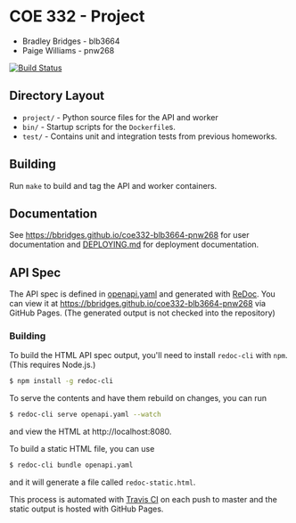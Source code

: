 # COE 332 - Project

- Bradley Bridges - blb3664
- Paige Williams - pnw268

[![Build Status](https://travis-ci.com/bbridges/coe332-blb3664-pnw268.svg?branch=master)](https://travis-ci.com/bbridges/coe332-blb3664-pnw268)

## Directory Layout

- `project/` - Python source files for the API and worker
- `bin/` - Startup scripts for the `Dockerfile`s.
- `test/` - Contains unit and integration tests from previous homeworks.

## Building

Run `make` to build and tag the API and worker containers.

## Documentation

See https://bbridges.github.io/coe332-blb3664-pnw268 for user documentation and
[DEPLOYING.md](./DEPLOYING.md) for deployment documentation.

## API Spec

The API spec is defined in [openapi.yaml](./openapi.yaml) and generated with
[ReDoc](https://github.com/Rebilly/ReDoc). You can view it at
https://bbridges.github.io/coe332-blb3664-pnw268 via GitHub Pages. (The
generated output is not checked into the repository)

### Building

To build the HTML API spec output, you'll need to install `redoc-cli` with
`npm`. (This requires Node.js.)

```sh
$ npm install -g redoc-cli
```

To serve the contents and have them rebuild on changes, you can run

```sh
$ redoc-cli serve openapi.yaml --watch
```

and view the HTML at http://localhost:8080.

To build a static HTML file, you can use

```sh
$ redoc-cli bundle openapi.yaml
```

and it will generate a file called `redoc-static.html`.

This process is automated with [Travis CI](https://travis-ci.com) on each push
to master and the static output is hosted with GitHub Pages.
